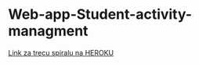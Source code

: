 # Web-app-Student-activity-managment
[Link za trecu spiralu na HEROKU](https://webappstudentmanagment.herokuapp.com/)
